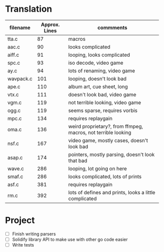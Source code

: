 # Translation
|  filename  | Approx. Lines |                            commments                           |
|------------|---------------|----------------------------------------------------------------|
|tta.c       |  87           | macros                                                         |
|aac.c       |  90           | looks complicated                                              |
|aiff.c      |  91           | looping, looks complicated                                     |
|spc.c       |  93           | iso decode, video game                                         |
|ay.c        |  94           | lots of renaming, video game                                   |
|wavpack.c   | 101           | looping, doesn't look bad                                      |
|ape.c       | 110           | album art, cue sheet, long                                     |
|vtx.c       | 111           | doesn't look bad, video game                                   |
|vgm.c       | 119           | not terrible looking, video game                               |
|ogg.c       | 119           | seems sparse, requires vorbis                                  |
|mpc.c       | 134           | requires replaygain                                            |
|oma.c       | 136           | weird proprietary?, from ffmpeg, macros, not terrible looking  |
|nsf.c       | 167           | video game, mostly cases, doesn't look bad                     |
|asap.c      | 174           | pointers, mostly parsing, doesn't look that bad                |
|wave.c      | 286           | looping, lot going on here                                     |
|smaf.c      | 286           | looks complicated, lots of prints                              |
|asf.c       | 381           | requires replaygain                                            |
|rm.c        | 392           | lots of defines and prints, looks a little complicated         |

# Project
- [ ] Finish writing parsers
- [ ] Solidify library API to make use with other go code easier
- [ ] Write tests